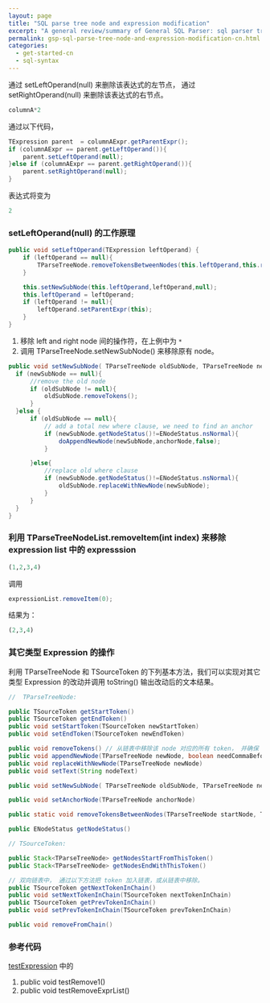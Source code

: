 ```yaml
---
layout: page
title: "SQL parse tree node and expression modification"
excerpt: "A general review/summary of General SQL Parser: sql parser tree node and expression modification"
permalink: gsp-sql-parse-tree-node-and-expression-modification-cn.html
categories:
  - get-started-cn
  - sql-syntax
---
```


通过 setLeftOperand(null) 来删除该表达式的左节点， 通过 setRightOperand(null) 来删除该表达式的右节点。

```sql
columnA*2
```

通过以下代码，
```java
TExpression parent  = columnAExpr.getParentExpr();
if (columnAExpr == parent.getLeftOperand()){
    parent.setLeftOperand(null);
}else if (columnAExpr == parent.getRightOperand()){
    parent.setRightOperand(null);
}
```
表达式将变为
```sql
2
```

### setLeftOperand(null) 的工作原理

```java
public void setLeftOperand(TExpression leftOperand) {
    if (leftOperand == null){
        TParseTreeNode.removeTokensBetweenNodes(this.leftOperand,this.rightOperand);
    }

    this.setNewSubNode(this.leftOperand,leftOperand,null);
    this.leftOperand = leftOperand;
    if (leftOperand != null){
        leftOperand.setParentExpr(this);
    }
}
```

1. 移除 left and right node 间的操作符，在上例中为 `*`
2. 调用 TParseTreeNode.setNewSubNode() 来移除原有 node。

```java
public void setNewSubNode( TParseTreeNode oldSubNode, TParseTreeNode newSubNode,TParseTreeNode anchorNode){
  if (newSubNode == null){
      //remove the old node
      if (oldSubNode != null){
          oldSubNode.removeTokens();
      }
  }else {
      if (oldSubNode == null){
          // add a total new where clause, we need to find an anchor
          if (newSubNode.getNodeStatus()!=ENodeStatus.nsNormal){
              doAppendNewNode(newSubNode,anchorNode,false);
          }

      }else{
          //replace old where clause
          if (newSubNode.getNodeStatus()!=ENodeStatus.nsNormal){
              oldSubNode.replaceWithNewNode(newSubNode);
          }
      }
  }
}
```

### 利用 TParseTreeNodeList.removeItem(int index) 来移除 expression list 中的 expresssion

```sql
(1,2,3,4)
```

调用
```java
expressionList.removeItem(0);
```
结果为：
```sql
(2,3,4)
```

### 其它类型 Expression 的操作
利用 TParseTreeNode 和 TSourceToken 的下列基本方法，我们可以实现对其它类型 Expression 的改动并调用 toString() 输出改动后的文本结果。
```java
//  TParseTreeNode:

public TSourceToken getStartToken()
public TSourceToken getEndToken()
public void setStartToken(TSourceToken newStartToken)
public void setEndToken(TSourceToken newEndToken) 

public void removeTokens() // 从链表中移除该 node 对应的所有 token， 并确保 node 和 startToken, endToken状态的准确
public void appendNewNode(TParseTreeNode newNode, boolean needCommaBefore)
public void replaceWithNewNode(TParseTreeNode newNode)
public void setText(String nodeText)

public void setNewSubNode( TParseTreeNode oldSubNode, TParseTreeNode newSubNode,TParseTreeNode anchorNode)

public void setAnchorNode(TParseTreeNode anchorNode)

public static void removeTokensBetweenNodes(TParseTreeNode startNode, TParseTreeNode endNode)

public ENodeStatus getNodeStatus()
```

```java
// TSourceToken:

public Stack<TParseTreeNode> getNodesStartFromThisToken()
public Stack<TParseTreeNode> getNodesEndWithThisToken()

// 双向链表中， 通过以下方法把 token 加入链表，或从链表中移除。
public TSourceToken getNextTokenInChain()
public void setNextTokenInChain(TSourceToken nextTokenInChain)
public TSourceToken getPrevTokenInChain()
public void setPrevTokenInChain(TSourceToken prevTokenInChain)

public void removeFromChain()
```


### 参考代码
[testExpression](https://github.com/sqlparser/gsp_demo_java/blob/master/src/test/java/common/testExpression.java)
中的 
1. public void testRemove1()
2. public void testRemoveExprList()
